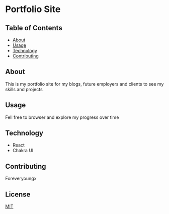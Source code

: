# Portfolio Site

## Table of Contents
- [About](#about)
- [Usage](#usage)
- [Technology](#technology)
- [Contributing](#contributing)


## About

This is my portfolio site for my blogs, future employers and clients to see my skills and projects

## Usage

Fell free to browser and explore my progress over time


## Technology

- React
- Chakra UI

## Contributing

Foreveryoungx

## License

[MIT](https://choosealicense.com/licenses/mit/)